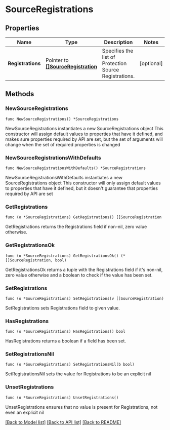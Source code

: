 # SourceRegistrations

## Properties

Name | Type | Description | Notes
------------ | ------------- | ------------- | -------------
**Registrations** | Pointer to [**[]SourceRegistration**](SourceRegistration.md) | Specifies the list of Protection Source Registrations. | [optional] 

## Methods

### NewSourceRegistrations

`func NewSourceRegistrations() *SourceRegistrations`

NewSourceRegistrations instantiates a new SourceRegistrations object
This constructor will assign default values to properties that have it defined,
and makes sure properties required by API are set, but the set of arguments
will change when the set of required properties is changed

### NewSourceRegistrationsWithDefaults

`func NewSourceRegistrationsWithDefaults() *SourceRegistrations`

NewSourceRegistrationsWithDefaults instantiates a new SourceRegistrations object
This constructor will only assign default values to properties that have it defined,
but it doesn't guarantee that properties required by API are set

### GetRegistrations

`func (o *SourceRegistrations) GetRegistrations() []SourceRegistration`

GetRegistrations returns the Registrations field if non-nil, zero value otherwise.

### GetRegistrationsOk

`func (o *SourceRegistrations) GetRegistrationsOk() (*[]SourceRegistration, bool)`

GetRegistrationsOk returns a tuple with the Registrations field if it's non-nil, zero value otherwise
and a boolean to check if the value has been set.

### SetRegistrations

`func (o *SourceRegistrations) SetRegistrations(v []SourceRegistration)`

SetRegistrations sets Registrations field to given value.

### HasRegistrations

`func (o *SourceRegistrations) HasRegistrations() bool`

HasRegistrations returns a boolean if a field has been set.

### SetRegistrationsNil

`func (o *SourceRegistrations) SetRegistrationsNil(b bool)`

 SetRegistrationsNil sets the value for Registrations to be an explicit nil

### UnsetRegistrations
`func (o *SourceRegistrations) UnsetRegistrations()`

UnsetRegistrations ensures that no value is present for Registrations, not even an explicit nil

[[Back to Model list]](../README.md#documentation-for-models) [[Back to API list]](../README.md#documentation-for-api-endpoints) [[Back to README]](../README.md)


